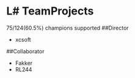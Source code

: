 # L# TeamProjects
75/124(60.5%) champions supported
##Director
+ xcsoft

##Collaborator
+ Fakker
+ RL244
